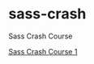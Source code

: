 # sass-crash
Sass Crash Course

[Sass Crash Course 1](https://velog.io/@gouz7514/%ED%94%84%EB%A1%A0%ED%8A%B8%EC%97%94%EB%93%9C-Sass-Crash-Course-1)<br>